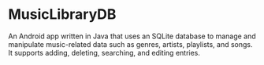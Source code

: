 # MusicLibraryDB

An Android app written in Java that uses an SQLite database to manage and manipulate music-related data such as genres, artists, playlists, and songs. It supports adding, deleting, searching, and editing entries. 
 
